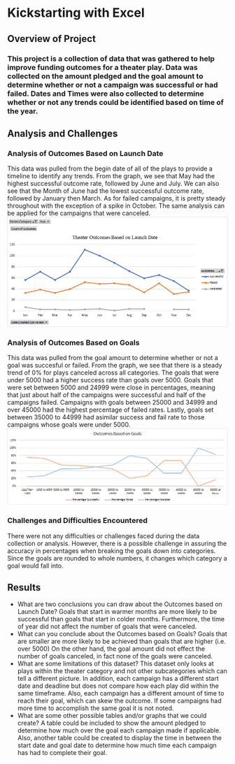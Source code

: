 # Kickstarting with Excel

## Overview of Project

### This project is a collection of data that was gathered to help improve funding outcomes for a theater play. Data was collected on the amount pledged and the goal amount to determine whether or not a campaign was successful or had failed. Dates and Times were also collected to determine whether or not any trends could be identified based on time of the year.

## Analysis and Challenges

### Analysis of Outcomes Based on Launch Date 
This data was pulled from the begin date of all of the plays to provide a timeline to identify any trends. From the graph, we see that 
May had the highest successful outcome rate, followed by June and July. We can also see that the Month of June had the lowest successful 
outcome rate, followed by January then March. As for failed campaigns, it is pretty steady throughout with the exception of a spike in 
October. The same analysis can be applied for the campaigns that were canceled.
![](Resources/Theater_Outcomes_vs_Launch.png)

### Analysis of Outcomes Based on Goals 
This data was pulled from the goal amount to determine whether or not a goal was succesful or failed. From the graph, we see that there 
is a steady trend of 0% for plays canceled across all categories. The goals that were under 5000 had a higher success rate than goals over 5000. 
Goals that were set between 5000 and 24999 were close in percentages, meaning that just about half of the campaigns were successful and 
half of the campaigns failed. Campaigns with goals between 25000 and 34999 and over 45000 had the highest percentage of failed rates. 
Lastly, goals set between 35000 to 44999 had asimilar success and fail rate to those campaigns whose goals were under 5000.
![](Resources/Outcomes_vs_Goals.png)

### Challenges and Difficulties Encountered
There were not any difficulties or challenges faced during the data collection or analysis. However, there is a possible challenge 
in assuring the accuracy in percentages when breaking the goals down into categories. Since the goals are rounded to whole numbers, it
changes which category a goal would fall into.

## Results

- What are two conclusions you can draw about the Outcomes based on Launch Date?
Goals that start in warmer months are more likely to be successful than goals that start in colder months. Furthermore, the
time of year did not affect the number of goals that were canceled.
- What can you conclude about the Outcomes based on Goals?
Goals that are smaller are more likely to be achieved than goals that are higher (i.e. over 5000) On the other hand, the goal
amount did not effect the number of goals canceled, in fact none of the goals were canceled.
- What are some limitations of this dataset?
This dataset only looks at plays within the theater category and not other subcategories which can tell a different picture. 
In addition, each campaign has a different start date and deadline but does not compare how each play did within the same 
timeframe. Also, each campaign has a different amount of time to reach their goal, which can skew the outcome. If some campaigns 
had more time to accomplish the same goal it is not noted.
- What are some other possible tables and/or graphs that we could create?
A table could be included to show the amount pledged to determine how much over the goal each campaign made if applicable. Also,
another table could be created to display the time in between the start date and goal date to determine how much time each
campaign has had to complete their goal.
